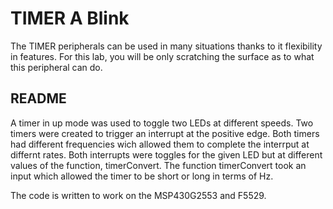 # TIMER A Blink
The TIMER peripherals can be used in many situations thanks to it flexibility in features. For this lab, you will be only scratching the surface as to what this peripheral can do. 

## README
A timer in up mode was used to toggle two LEDs at different speeds. Two timers were created to trigger an interrupt at the positive edge. Both timers had different frequencies wich allowed them to complete the interrput at differnt rates. Both interrupts were toggles for the given LED but at different values of the function, timerConvert. The function timerConvert took an input which allowed the timer to be short or long in terms of Hz. 

The code is written to work on the MSP430G2553 and F5529. 
